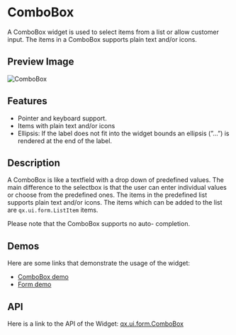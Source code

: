 ComboBox
========

A ComboBox widget is used to select items from a list or allow customer input. The items in a ComboBox supports plain text and/or icons.

Preview Image
-------------

![ComboBox](/pages/widget/combobox.png)

Features
--------

-   Pointer and keyboard support.
-   Items with plain text and/or icons
-   Ellipsis: If the label does not fit into the widget bounds an ellipsis (”...”) is rendered at the end of the label.

Description
-----------

A ComboBox is like a textfield with a drop down of predefined values. The main difference to the selectbox is that the user can enter individual values or choose from the predefined ones. The items in the predefined list supports plain text and/or icons. The items which can be added to the list are `qx.ui.form.ListItem` items.

Please note that the ComboBox supports no auto- completion.

Demos
-----

Here are some links that demonstrate the usage of the widget:

-   [ComboBox demo](http://demo.qooxdoo.org/%{version}/demobrowser/#widget~ComboBox.html)
-   [Form demo](http://demo.qooxdoo.org/%{version}/demobrowser/#showcase~Form.html)

API
---

Here is a link to the API of the Widget:
[qx.ui.form.ComboBox](http://demo.qooxdoo.org/%{version}/apiviewer/#qx.ui.form.ComboBox)
